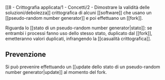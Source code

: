 [[8 - Crittografia applicata/1 - Concetti/2 - Dimostrare la validità delle soluzioni/debolezza]] crittografica di alcuni [[software]] che usano un [[pseudo-random number generator]] e poi effettuano un [[fork]].

Riguarda lo [[stato di un pseudo-random number generator|stato]]: se entrambi i processi fanno uso dello stesso stato, duplicato dal [[fork]], emetteranno valori duplicati, infrangendo la [[casualità crittografica]].

## Prevenzione

Si può prevenire effettuando un [[update dello stato di un pseudo-random number generator|update]] al momento del fork.
